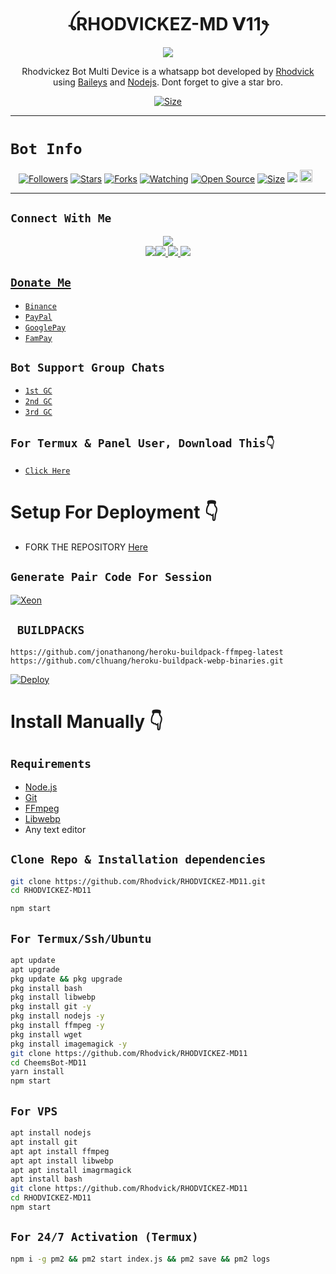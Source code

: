  

<h1 align="center">ꪶRHODVICKEZ-MD 𝗩11ꫂ<br></h1>
<p align="center">
<img src="https://telegra.ph/file/25b60ba1474cffb21969c.jpg" />
</p>

<p align="center">
Rhodvickez Bot Multi Device is a whatsapp bot developed by <a href="https://github.com/Rhodvick" target="_blank">Rhodvick</a> using <a href="https://github.com/adiwajshing/Baileys" target="_blank">Baileys</a> and <a href="https://github.com/nodejs" target="_blank">Nodejs</a>. Dont forget to give a star bro.
</p>

<p align="center">
<a href="https://www.youtube.com/@Rhodvick"><img title="Size" src="https://img.shields.io/badge/Tutorial-Video-green"></a>
</p>

------

# ```Bot Info```
<p align="center">
<a href="https://github.com/Rhodvick/followers"><img title="Followers" src="https://img.shields.io/github/followers/Rhodvick?color=red&style=flat-square"></a>
<a href="https://github.com/Rhodvick/RHODVICKEZ-MD/stargazers/"><img title="Stars" src="https://img.shields.io/github/stars/Rhodvick/RHODVICKEZ-MD?color=blue&style=flat-square"></a>
<a href="https://github.com/Rhodvick/RHODVICKEZ-MD/network/members"><img title="Forks" src="https://img.shields.io/github/forks/Rhodvick/RHODVICKEZ-MD?color=red&style=flat-square"></a>
<a href="https://github.com/Rhodvick/RHODVICKEZ-MD/watchers"><img title="Watching" src="https://img.shields.io/github/watchers/Rhodvick/RHODVICKEZ-MD?label=Watchers&color=blue&style=flat-square"></a>
<a href="https://github.com/Rhodvick/RHODVICKEZ-MD"><img title="Open Source" src="https://img.shields.io/badge/Author-Rhodvick%20Bot%20Inc.-red?v=103"></a>
<a href="https://github.com/Rhodvick/RHODVICKEZ-MD/"><img title="Size" src="https://img.shields.io/github/repo-size/Rhodvick/RHODVICKEZ-MD?style=flat-square&color=green"></a>
<a href="https://hits.seeyoufarm.com"><img src="https://hits.seeyoufarm.com/api/count/incr/badge.svg?url=https%3A%2F%2Fgithub.com%2FRhodvick%2FRHODVICKEZ-MD&count_bg=%2379C83D&title_bg=%23555555&icon=probot.svg&icon_color=%2300FF6D&title=hits&edge_flat=false"/></a>
<a href="https://github.com/Rhodvick/RHODVICKEZ-MD/graphs/commit-activity"><img height="20" src="https://img.shields.io/badge/Maintained%3F-yes-green.svg"></a>&nbsp;&nbsp;
</p>
<p align='center'>
    </p>

-------

## ```Connect With Me```
<p align="center">
<a href="https://youtube.com/@Rhodvick"><img src="https://img.shields.io/badge/YouTube-ff0000?style=for-the-badge&logo=youtube&logoColor=ff000000&link=https://youtube.com/@Rhodvick" /><br>
<a href="https://whatsapp.com/channel/0029VaPZWbY1iUxVVRIIOm0D"><img src="https://img.shields.io/badge/WhatsApp Channel-25D366?style=for-the-badge&logo=whatsapp&logoColor=white&link=https://whatsapp.com/channel/Rhodvickezkelly"><img src="https://img.shields.io/badge/Telegram-00FFFF?style=for-the-badge&logo=telegram&logoColor=white" />
<a href="https://chat.whatsapp.com/BW0o3ZyiAF5Azb1bIqG9Ue"><img src="https://img.shields.io/badge/WhatsApp Group-25D366?style=for-the-badge&logo=whatsapp&logoColor=white" />
<a href="https://www.instagram.com/unicorn_rhodvickjunior?igsh=MzNlNGNkZWQ4Mg=="><img src="https://img.shields.io/badge/Instagram-A020F0?style=for-the-badge&logo=instagram&logoColor=white" />
</p>

## ```Donate Me```

- [`Binance`](https://i.ibb.co/W2gYn6S/binance.png)
- [`PayPal`](https://www.paypal.me/rhodvickezkelly34)
- [`GooglePay`](https://i.ibb.co/yQkqBS2/donate.png)
- [`FamPay`](https://i.ibb.co/w46VQ8D/Picsart-22-10-08-06-46-30-674.jpg)

## ```Bot Support Group Chats```

- [`1st GC`](https://chat.whatsapp.com/Dc2qyVeK8JbJq8Gr3U1pKH)
- [`2nd GC`](https://chat.whatsapp.com/BW0o3ZyiAF5Azb1bIqG9Ue)
- [`3rd GC`](https://chat.whatsapp.com/KMymhLdGcjPHihOkrfHW7q)

## `For Termux & Panel User, Download This👇`
- [`Click Here`](https://shrinkme.pro/y07LYARu)


# Setup For Deployment 👇

- FORK THE REPOSITORY [Here](https://github.com/Rhodvick/RHODVICKEZ-MD/fork)

## `Generate Pair Code For Session`
[![Xeon](https://repl.it/badge/github/quiec/whatsasena)](https://replit.com/@rhodvickezkelly/xeon-PairCode)

## ` BUILDPACKS`

```
https://github.com/jonathanong/heroku-buildpack-ffmpeg-latest
https://github.com/clhuang/heroku-buildpack-webp-binaries.git
```

[![Deploy](https://www.herokucdn.com/deploy/button.svg)](https://heroku.com/deploy?template=https://github.com/Rhodvick/RHODVICKEZ-MD11/)

# Install Manually 👇
## `Requirements`
* [Node.js](https://nodejs.org/en/)
* [Git](https://git-scm.com/downloads)
* [FFmpeg](https://github.com/BtbN/FFmpeg-Builds/releases/download/autobuild-2020-12-08-13-03/ffmpeg-n4.3.1-26-gca55240b8c-win64-gpl-4.3.zip)
* [Libwebp](https://developers.google.com/speed/webp/download)
* Any text editor
## `Clone Repo & Installation dependencies`
```bash
git clone https://github.com/Rhodvick/RHODVICKEZ-MD11.git
cd RHODVICKEZ-MD11

npm start
```
## `For Termux/Ssh/Ubuntu`
```bash
apt update
apt upgrade
pkg update && pkg upgrade
pkg install bash
pkg install libwebp
pkg install git -y
pkg install nodejs -y 
pkg install ffmpeg -y 
pkg install wget
pkg install imagemagick -y
git clone https://github.com/Rhodvick/RHODVICKEZ-MD11
cd CheemsBot-MD11
yarn install
npm start
```
## `For VPS`
```bash
apt install nodejs 
apt install git 
apt apt install ffmpeg 
apt apt install libwebp 
apt apt install imagrmagick
apt install bash
git clone https://github.com/Rhodvick/RHODVICKEZ-MD11
cd RHODVICKEZ-MD11
npm start
```
## `For 24/7 Activation (Termux)`
```bash
npm i -g pm2 && pm2 start index.js && pm2 save && pm2 logs
```
